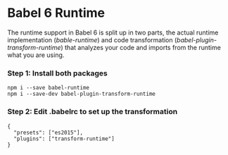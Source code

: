 # Babel 6 Runtime

The runtime support in Babel 6 is split up in two parts, the actual runtime implementation (*bable-runtime*) and code transformation (*babel-plugin-transform-runtime*) that analyzes your code and imports from the runtime what you are using.

### Step 1: Install both packages
```
npm i --save babel-runtime
npm i --save-dev babel-plugin-transform-runtime
```

### Step 2: Edit .babelrc to set up the transformation
```
{
  "presets": ["es2015"],
  "plugins": ["transform-runtime"]
}
```
